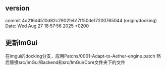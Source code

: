 ## version

commit 4d216d4510d82c2902feb17ff50de17200765044 (origin/docking)
Date:   Wed Aug 27 18:57:56 2025 +0200


## 更新ImGui

在imgui的docking分支，应用Patchs/0001-Adapt-to-Aether-engine.patch
然后替换src/ImGui/Backend和src/ImGui/Core文件夹下的文件
